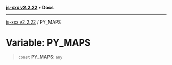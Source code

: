 [**js-xxx v2.2.22**](../README.md) • **Docs**

***

[js-xxx v2.2.22](../README.md) / PY\_MAPS

# Variable: PY\_MAPS

> `const` **PY\_MAPS**: `any`
